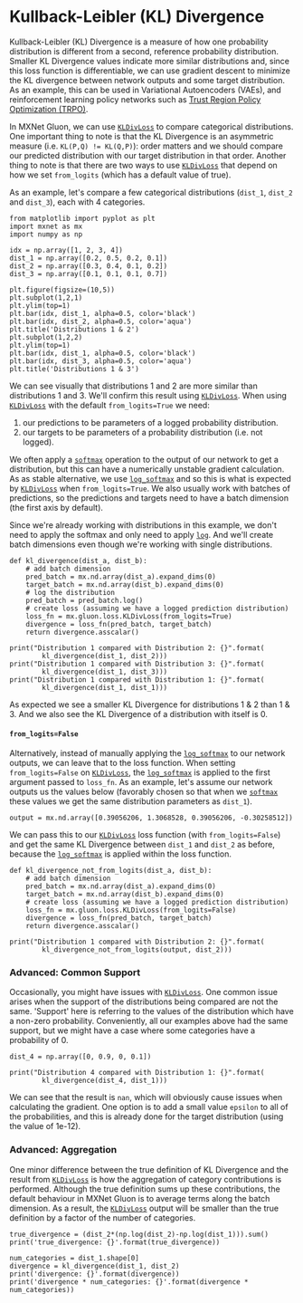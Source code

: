 # Kullback-Leibler (KL) Divergence

Kullback-Leibler (KL) Divergence is a measure of how one probability distribution is different from a second, reference probability distribution. Smaller KL Divergence values indicate more similar distributions and, since this loss function is differentiable, we can use gradient descent to minimize the KL divergence between network outputs and some target distribution. As an example, this can be used in Variational Autoencoders (VAEs), and reinforcement learning policy networks such as [Trust Region Policy Optimization (TRPO)](https://arxiv.org/abs/1502.05477).

In MXNet Gluon, we can use [`KLDivLoss`](https://beta.mxnet.io/api/gluon/_autogen/mxnet.gluon.loss.KLDivLoss.html) to compare categorical distributions. One important thing to note is that the KL Divergence is an asymmetric measure (i.e. `KL(P,Q) != KL(Q,P)`): order matters and we should compare our predicted distribution with our target distribution in that order. Another thing to note is that there are two ways to use [`KLDivLoss`](https://beta.mxnet.io/api/gluon/_autogen/mxnet.gluon.loss.KLDivLoss.html) that depend on how we set `from_logits` (which has a default value of true).

As an example, let's compare a few categorical distributions (`dist_1`, `dist_2` and `dist_3`), each with 4 categories.

```
from matplotlib import pyplot as plt
import mxnet as mx
import numpy as np

idx = np.array([1, 2, 3, 4])
dist_1 = np.array([0.2, 0.5, 0.2, 0.1])
dist_2 = np.array([0.3, 0.4, 0.1, 0.2])
dist_3 = np.array([0.1, 0.1, 0.1, 0.7])

plt.figure(figsize=(10,5))
plt.subplot(1,2,1)
plt.ylim(top=1)
plt.bar(idx, dist_1, alpha=0.5, color='black')
plt.bar(idx, dist_2, alpha=0.5, color='aqua')
plt.title('Distributions 1 & 2')
plt.subplot(1,2,2)
plt.ylim(top=1)
plt.bar(idx, dist_1, alpha=0.5, color='black')
plt.bar(idx, dist_3, alpha=0.5, color='aqua')
plt.title('Distributions 1 & 3')
```

We can see visually that distributions 1 and 2 are more similar than distributions 1 and 3. We'll confirm this result using [`KLDivLoss`](https://beta.mxnet.io/api/gluon/_autogen/mxnet.gluon.loss.KLDivLoss.html). When using [`KLDivLoss`](https://beta.mxnet.io/api/gluon/_autogen/mxnet.gluon.loss.KLDivLoss.html) with the default `from_logits=True` we need:

1. our predictions to be parameters of a logged probability distribution.
2. our targets to be parameters of a probability distribution (i.e. not logged).

We often apply a [`softmax`](https://beta.mxnet.io/api/ndarray/_autogen/mxnet.ndarray.softmax.html) operation to the output of our network to get a distribution, but this can have a numerically unstable gradient calculation. As as stable alternative, we use [`log_softmax`](https://beta.mxnet.io/api/ndarray/_autogen/mxnet.ndarray.log_softmax.html) and so this is what is expected by [`KLDivLoss`](https://beta.mxnet.io/api/gluon/_autogen/mxnet.gluon.loss.KLDivLoss.html) when `from_logits=True`. We also usually work with batches of predictions, so the predictions and targets need to have a batch dimension (the first axis by default).

Since we're already working with distributions in this example, we don't need to apply the softmax and only need to apply [`log`](https://beta.mxnet.io/api/ndarray/_autogen/mxnet.ndarray.log.html). And we'll create batch dimensions even though we're working with single distributions.

```
def kl_divergence(dist_a, dist_b):
    # add batch dimension
    pred_batch = mx.nd.array(dist_a).expand_dims(0)
    target_batch = mx.nd.array(dist_b).expand_dims(0)
    # log the distribution
    pred_batch = pred_batch.log()
    # create loss (assuming we have a logged prediction distribution)
    loss_fn = mx.gluon.loss.KLDivLoss(from_logits=True)
    divergence = loss_fn(pred_batch, target_batch)
    return divergence.asscalar()
```

```
print("Distribution 1 compared with Distribution 2: {}".format(
        kl_divergence(dist_1, dist_2)))
print("Distribution 1 compared with Distribution 3: {}".format(
        kl_divergence(dist_1, dist_3)))
print("Distribution 1 compared with Distribution 1: {}".format(
        kl_divergence(dist_1, dist_1)))
```

As expected we see a smaller KL Divergence for distributions 1 & 2 than 1 & 3. And we also see the KL Divergence of a distribution with itself is 0.

#### `from_logits=False`

Alternatively, instead of manually applying the [`log_softmax`](https://beta.mxnet.io/api/ndarray/_autogen/mxnet.ndarray.log_softmax.html) to our network outputs, we can leave that to the loss function. When setting `from_logits=False` on [`KLDivLoss`](https://beta.mxnet.io/api/gluon/_autogen/mxnet.gluon.loss.KLDivLoss.html), the [`log_softmax`](https://beta.mxnet.io/api/ndarray/_autogen/mxnet.ndarray.log_softmax.html) is applied to the first argument passed to `loss_fn`. As an example, let's assume our network outputs us the values below (favorably chosen so that when we [`softmax`](https://beta.mxnet.io/api/ndarray/_autogen/mxnet.ndarray.softmax.html) these values we get the same distribution parameters as `dist_1`).

```
output = mx.nd.array([0.39056206, 1.3068528, 0.39056206, -0.30258512])
```

We can pass this to our [`KLDivLoss`](https://beta.mxnet.io/api/gluon/_autogen/mxnet.gluon.loss.KLDivLoss.html) loss function (with `from_logits=False`) and get the same KL Divergence between `dist_1` and `dist_2` as before, because the [`log_softmax`](https://beta.mxnet.io/api/ndarray/_autogen/mxnet.ndarray.log_softmax.html) is applied within the loss function.

```
def kl_divergence_not_from_logits(dist_a, dist_b):
    # add batch dimension
    pred_batch = mx.nd.array(dist_a).expand_dims(0)
    target_batch = mx.nd.array(dist_b).expand_dims(0)
    # create loss (assuming we have a logged prediction distribution)
    loss_fn = mx.gluon.loss.KLDivLoss(from_logits=False)
    divergence = loss_fn(pred_batch, target_batch)
    return divergence.asscalar()
```

```
print("Distribution 1 compared with Distribution 2: {}".format(
        kl_divergence_not_from_logits(output, dist_2)))
```

### Advanced: Common Support

Occasionally, you might have issues with [`KLDivLoss`](https://beta.mxnet.io/api/gluon/_autogen/mxnet.gluon.loss.KLDivLoss.html). One common issue arises when the support of the distributions being compared are not the same. 'Support' here is referring to the values of the distribution which have a non-zero probability. Conveniently, all our examples above had the same support, but we might have a case where some categories have a probability of 0.


```
dist_4 = np.array([0, 0.9, 0, 0.1])
```

```
print("Distribution 4 compared with Distribution 1: {}".format(
        kl_divergence(dist_4, dist_1)))
```

We can see that the result is `nan`, which will obviously cause issues when calculating the gradient. One option is to add a small value `epsilon` to all of the probabilities, and this is already done for the target distribution (using the value of 1e-12).

### Advanced: Aggregation

One minor difference between the true definition of KL Divergence and the result from [`KLDivLoss`](https://beta.mxnet.io/api/gluon/_autogen/mxnet.gluon.loss.KLDivLoss.html) is how the aggregation of category contributions is performed. Although the true definition sums up these contributions, the default behaviour in MXNet Gluon is to average terms along the batch dimension. As a result, the [`KLDivLoss`](https://beta.mxnet.io/api/gluon/_autogen/mxnet.gluon.loss.KLDivLoss.html) output will be smaller than the true definition by a factor of the number of categories.

```
true_divergence = (dist_2*(np.log(dist_2)-np.log(dist_1))).sum()
print('true_divergence: {}'.format(true_divergence))
```

```
num_categories = dist_1.shape[0]
divergence = kl_divergence(dist_1, dist_2)
print('divergence: {}'.format(divergence))
print('divergence * num_categories: {}'.format(divergence * num_categories))
``` 
